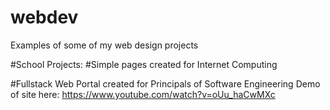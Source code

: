 # webdev
Examples of some of my web design projects

#School Projects:
#Simple pages created for Internet Computing
[](projectpage.gif)

[](musicportfolio.gif)

#Fullstack Web Portal created for Principals of Software Engineering
Demo of  site here: https://www.youtube.com/watch?v=oUu_haCwMXc
